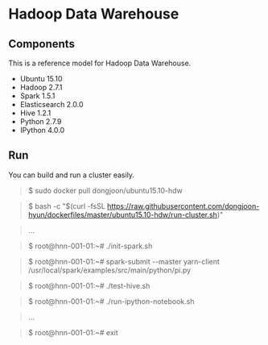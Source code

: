 Hadoop Data Warehouse
====================

Components
----------
This is a reference model for Hadoop Data Warehouse.

* Ubuntu 15.10
* Hadoop 2.7.1
* Spark 1.5.1
* Elasticsearch 2.0.0
* Hive 1.2.1
* Python 2.7.9
* IPython 4.0.0

Run
---
You can build and run a cluster easily.

> $ sudo docker pull dongjoon/ubuntu15.10-hdw

> $ bash -c "$(curl -fsSL https://raw.githubusercontent.com/dongjoon-hyun/dockerfiles/master/ubuntu15.10-hdw/run-cluster.sh)"

> ...

> $ root@hnn-001-01:~# ./init-spark.sh 

> $ root@hnn-001-01:~# spark-submit --master yarn-client /usr/local/spark/examples/src/main/python/pi.py

> $ root@hnn-001-01:~# ./test-hive.sh 

> $ root@hnn-001-01:~# ./run-ipython-notebook.sh

> ...

> $ root@hnn-001-01:~# exit
